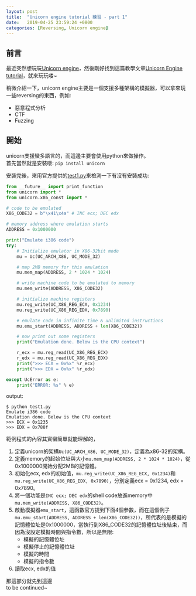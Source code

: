 ```yaml
---
layout: post
title:  "Unicorn engine tutorial 練習 - part 1"
date:   2019-04-25 23:59:24 +0800
categories: [Reversing, Unicorn engine]
---
```


## 前言

最近突然想玩玩[Unicorn engine][unicorn_engine]，然後剛好找到這篇教學文章[Unicorn Engine tutorial][Unicorn_Engine_tutorial]，就來玩玩喽~  

稍微介紹一下，unicorn engine主要是一個支援多種架構的模擬器，可以拿來玩一些reversing的東西，例如:

* 惡意程式分析
* CTF
* Fuzzing


## 開始

unicorn支援蠻多語言的，而這邊主要會使用python來做操作。  
首先當然就是安裝喽: `pip install unicorn`  

安裝完後，來用官方提供的[test1.py][test1_py]來檢測一下有沒有安裝成功:  

```python
from __future__ import print_function
from unicorn import *
from unicorn.x86_const import *

# code to be emulated
X86_CODE32 = b"\x41\x4a" # INC ecx; DEC edx

# memory address where emulation starts
ADDRESS = 0x1000000

print("Emulate i386 code")
try:
    # Initialize emulator in X86-32bit mode
    mu = Uc(UC_ARCH_X86, UC_MODE_32)

    # map 2MB memory for this emulation
    mu.mem_map(ADDRESS, 2 * 1024 * 1024)

    # write machine code to be emulated to memory
    mu.mem_write(ADDRESS, X86_CODE32)

    # initialize machine registers
    mu.reg_write(UC_X86_REG_ECX, 0x1234)
    mu.reg_write(UC_X86_REG_EDX, 0x7890)

    # emulate code in infinite time & unlimited instructions
    mu.emu_start(ADDRESS, ADDRESS + len(X86_CODE32))

    # now print out some registers
    print("Emulation done. Below is the CPU context")

    r_ecx = mu.reg_read(UC_X86_REG_ECX)
    r_edx = mu.reg_read(UC_X86_REG_EDX)
    print(">>> ECX = 0x%x" %r_ecx)
    print(">>> EDX = 0x%x" %r_edx)

except UcError as e:
    print("ERROR: %s" % e)
```

output:  

```text
$ python test1.py
Emulate i386 code
Emulation done. Below is the CPU context
>>> ECX = 0x1235
>>> EDX = 0x788f
```

範例程式的內容其實蠻簡單就能理解的，  
1. 定義unicorn的架構`Uc(UC_ARCH_X86, UC_MODE_32)`，定義為x86-32的架構。  
2. 定義memory的起始位址與大小`mu.mem_map(ADDRESS, 2 * 1024 * 1024)`，從0x1000000開始分配2MB的記憶體。  
3. 初始化ecx, edx的初始值，`mu.reg_write(UC_X86_REG_ECX, 0x1234)`和`mu.reg_write(UC_X86_REG_EDX, 0x7890)`，分別定義ecx = 0x1234, edx = 0x7890。  
4. 將一個功能是`INC ecx; DEC edx`的shell code放進memory中 `mu.mem_write(ADDRESS, X86_CODE32)`。  
5. 啟動模擬器`emu_start`，這函數官方提到下面4個參數，而在這個例子`mu.emu_start(ADDRESS, ADDRESS + len(X86_CODE32))`，所代表的是模擬的記憶體位址是0x1000000，當執行到X86_CODE32的記憶體位址後結束，而因為沒設定模擬時間與指令數，所以是無限:
    * 模擬的記憶體位址
    * 模擬停止的記憶體位址
    * 模擬的時間
    * 模擬的指令數
6. 讀取ecx, edx的值

那這部分就先到這邊  
to be continued~  

[unicorn_engine]:http://www.unicorn-engine.org/  
[Unicorn_Engine_tutorial]:http://eternal.red/2018/unicorn-engine-tutorial/  
[test1_py]:https://www.unicorn-engine.org/docs/tutorial.html  